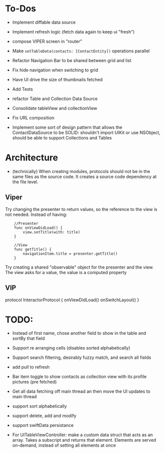 # To-Dos

- Implement diffable data source
- Implement refresh logic (fetch data again to keep ui "fresh")
- compose VIPER screen in "router"
- Make `setTableData(contacts: [ContactEntity])` operations parallel

- Refactor Navigation Bar to be shared between grid and list
- Fix hide navigation when switching to grid

- Have UI drive the size of thumbnails fetched

- Add Tests

- refactor Table and Collection Data Source 
 
-  Consolidate tableView and collectionView

- Fix URL composition

- Implement some sort of design pattern that allows the ContactDataSource to be SOLID:
shouldn't import UIKit or use NSObject, should be able to support Collections and Tables  

# Architecture
- (technically) When creating modules, protocols should not be in the same files as the source code. It creates a source code dependency at the file level.

## Viper 

Try changing the presenter to return values, so the reference to the view is not needed. Instead of having:

        //Presenter
        func onViewDidLoad() {
            view.setTitle(with: title)
        }

        //View
        func getTitle() {
            navigationItem.title = presenter.getTitle()
        }
    
Try creating a shared "observable" object for the presenter and the view.
The view asks for a value, the value is a computed property 



## VIP

protocol InteractorProtocol {
    onViewDidLoad()
    onSwitchLayout()
}



 # TODO:
 - Instead of first name, chose another field to show in the table and sortBy that field
 - Support re arranging cells (disables sorted alphabetically)
 - Support search filtering, desirably fuzzy match, and search all fields
 - add pull to refresh
 - Bar item toggle to show contacts as collection view with its profile pictures (pre fetched)
 - Get all data fetching off main thread an then move the UI updates to main  thread
 - support sort alphabetically
 - support delete, add and modify
 - support swiftData persistance


- For UITableViewController: make a custom data struct that acts as an array. Takes a subscript and returns that element. Elements are served on-demand, instead of setting all elements at once
